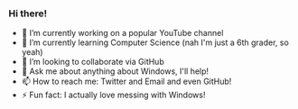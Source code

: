 ### Hi there!

<!--
**nguyenthienminh/nguyenthienminh** is a ✨ _special_ ✨ repository because its `README.md` (this file) appears on your GitHub profile.
-->

- 🔭 I’m currently working on a popular YouTube channel
- 🌱 I’m currently learning Computer Science (nah I'm just a 6th grader, so yeah)
- 👯 I’m looking to collaborate via GitHub
- 💬 Ask me about anything about Windows, I'll help!
- 📫 How to reach me: Twitter and Email and even GitHub!
- ⚡ Fun fact: I actually love messing with Windows!

